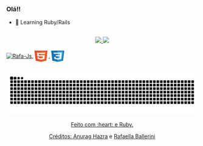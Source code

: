### Olá!! 

- 🌱 Learning Ruby/Rails

##

<div align="center">
  <a href="https://github.com/AthyrsonLopes">
  <img height="150em" src="https://github-readme-stats.vercel.app/api?username=athyrsonlopes&show_icons=true&theme=gruvbox_light&include_all_commits=true&count_private=true"/>
    <img height="150em" src="https://github-readme-stats.vercel.app/api/top-langs/?username=athyrsonlopes&layout=compact&langs_count=7&theme=gruvbox_light"/>
</div>

 

  <div style="display: inline_block"><br>
  <img align="center" alt="Rafa-Js" height="30" width="40" src="https://cdn.jsdelivr.net/gh/devicons/devicon/icons/ruby/ruby-plain-wordmark.svg">
  <img align="center" alt="Rafa-HTML" height="30" width="40" src="https://raw.githubusercontent.com/devicons/devicon/master/icons/html5/html5-original.svg">
  <img align="center" alt="Rafa-CSS" height="30" width="40" src="https://raw.githubusercontent.com/devicons/devicon/master/icons/css3/css3-original.svg">
</div>
  
  ##
 
 ![Snake animation](https://github.com/athyrsonlopes/athyrsonlopes/blob/output/github-contribution-grid-snake.svg)

<div align="center">
  <p>Feito com :heart: e Ruby.</p>
  <p>Créditos: <a href="https://github.com/anuraghazra/github-readme-stats">Anurag Hazra</a> e <a href="https://github.com/rafaballerini">Rafaella Ballerini</a></p>
</div>

